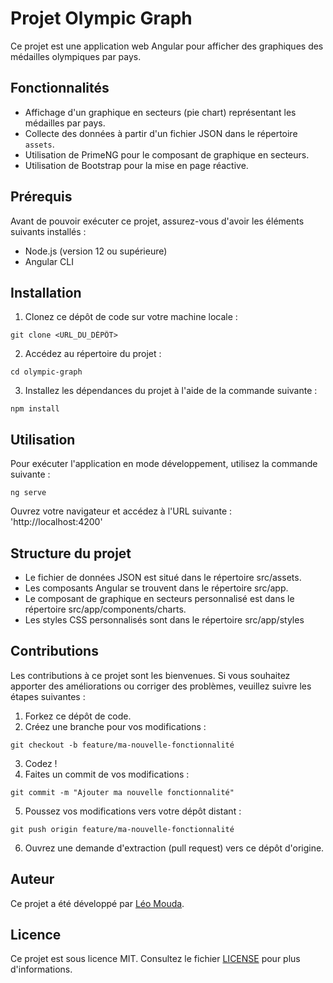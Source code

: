 # Projet Olympic Graph

Ce projet est une application web Angular pour afficher des graphiques des médailles olympiques par pays.

## Fonctionnalités

- Affichage d'un graphique en secteurs (pie chart) représentant les médailles par pays.
- Collecte des données à partir d'un fichier JSON dans le répertoire `assets`.
- Utilisation de PrimeNG pour le composant de graphique en secteurs.
- Utilisation de Bootstrap pour la mise en page réactive.

## Prérequis

Avant de pouvoir exécuter ce projet, assurez-vous d'avoir les éléments suivants installés :

- Node.js (version 12 ou supérieure)
- Angular CLI

## Installation

1. Clonez ce dépôt de code sur votre machine locale :
  ```shell
  git clone <URL_DU_DÉPÔT>
  ```
2. Accédez au répertoire du projet :
  ```shell
  cd olympic-graph
  ```
3. Installez les dépendances du projet à l'aide de la commande suivante :
  ```shell
  npm install
  ```

## Utilisation

Pour exécuter l'application en mode développement, utilisez la commande suivante :
  ```shell
  ng serve
  ```

Ouvrez votre navigateur et accédez à l'URL suivante : 'http://localhost:4200'

## Structure du projet

- Le fichier de données JSON est situé dans le répertoire src/assets.
- Les composants Angular se trouvent dans le répertoire src/app.
- Le composant de graphique en secteurs personnalisé est dans le répertoire src/app/components/charts.
- Les styles CSS personnalisés sont dans le répertoire src/app/styles

## Contributions

Les contributions à ce projet sont les bienvenues. Si vous souhaitez apporter des améliorations ou corriger des problèmes, veuillez suivre les étapes suivantes :

1. Forkez ce dépôt de code.
2. Créez une branche pour vos modifications :
  ```shell
  git checkout -b feature/ma-nouvelle-fonctionnalité
  ```
3. Codez !
4. Faites un commit de vos modifications :
  ```shell
  git commit -m "Ajouter ma nouvelle fonctionnalité"
  ```
5. Poussez vos modifications vers votre dépôt distant :
  ```shell
  git push origin feature/ma-nouvelle-fonctionnalité
  ```
6. Ouvrez une demande d'extraction (pull request) vers ce dépôt d'origine.

## Auteur

Ce projet a été développé par [Léo Mouda](https://github.com/SamouraiDuWeb).

## Licence

Ce projet est sous licence MIT. Consultez le fichier [LICENSE](LICENSE) pour plus d'informations.


